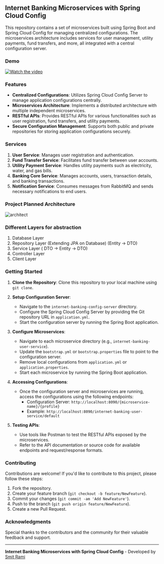 ## Internet Banking Microservices with Spring Cloud Config

This repository contains a set of microservices built using Spring Boot and Spring Cloud Config for managing centralized configurations. The microservices architecture includes services for user management, utility payments, fund transfers, and more, all integrated with a central configuration server.

### Demo

[![Watch the video](https://img.youtube.com/vi/0qLcdcnNmgo/0.jpg)](https://youtu.be/0qLcdcnNmgo)

### Features

- **Centralized Configurations**: Utilizes Spring Cloud Config Server to manage application configurations centrally.
- **Microservices Architecture**: Implements a distributed architecture with multiple independent microservices.
- **RESTful APIs**: Provides RESTful APIs for various functionalities such as user registration, fund transfers, and utility payments.
- **Secure Configuration Management**: Supports both public and private repositories for storing application configurations securely.

### Services

1. **User Service**: Manages user registration and authentication.
2. **Fund Transfer Service**: Facilitates fund transfer between user accounts.
3. **Utility Payment Service**: Handles utility payments such as electricity, water, and gas bills.
4. **Banking Core Service**: Manages accounts, users, transaction details, and banking transactions.
5. **Notification Service**: Consumes messages from RabbitMQ and sends necessary notifications to end users.

### Project Planned Architecture

![architect](https://github.com/smitrami-123/Distributed_Internet_Banking/assets/75108933/c4424010-1ce9-45c1-81e6-96947bad06d0)

### Different Layers for abstraction

1) Database Layer
2) Repository Layer (Extending JPA on Database) (Entity -> DTO)
3) Service Layer ( DTO -> Entity -> DTO)
4) Controller Layer
5) Client Layer

### Getting Started

1. **Clone the Repository**: Clone this repository to your local machine using `git clone`.

2. **Setup Configuration Server**:
   - Navigate to the `internet-banking-config-server` directory.
   - Configure the Spring Cloud Config Server by providing the Git repository URL in `application.yml`.
   - Start the configuration server by running the Spring Boot application.

3. **Configure Microservices**:
   - Navigate to each microservice directory (e.g., `internet-banking-user-service`).
   - Update the `bootstrap.yml` or `bootstrap.properties` file to point to the configuration server.
   - Remove local configurations from `application.yml` or `application.properties`.
   - Start each microservice by running the Spring Boot application.

4. **Accessing Configurations**:
   - Once the configuration server and microservices are running, access the configurations using the following endpoints:
     - Configuration Server: `http://localhost:8090/{microservice-name}/{profile}`
     - Example: `http://localhost:8090/internet-banking-user-service/default`

5. **Testing APIs**:
   - Use tools like Postman to test the RESTful APIs exposed by the microservices.
   - Refer to the API documentation or source code for available endpoints and request/response formats.


### Contributing

Contributions are welcome! If you'd like to contribute to this project, please follow these steps:

1. Fork the repository.
2. Create your feature branch (`git checkout -b feature/NewFeature`).
3. Commit your changes (`git commit -am 'Add NewFeature'`).
4. Push to the branch (`git push origin feature/NewFeature`).
5. Create a new Pull Request.



### Acknowledgments

Special thanks to the contributors and the community for their valuable feedback and support.

---
**Internet Banking Microservices with Spring Cloud Config** - Developed by [Smit Rami](https://github.com/smitrami-123)
